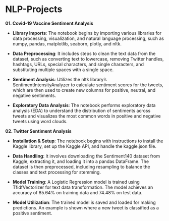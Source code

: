 # NLP-Projects

**01. Covid-19 Vaccine Sentiment Analysis**

- **Library Imports**: The notebook begins by importing various libraries for data processing, visualization, and natural language processing, such as numpy, pandas, matplotlib, seaborn, plotly, and nltk.

- **Data Preprocessing**: It includes steps to clean the text data from the dataset, such as converting text to lowercase, removing Twitter handles, hashtags, URLs, special characters, and single characters, and substituting multiple spaces with a single space.

- **Sentiment Analysis**: Utilizes the nltk library’s SentimentIntensityAnalyzer to calculate sentiment scores for the tweets, which are then used to create new columns for positive, neutral, and negative sentiments.

- **Exploratory Data Analysis**: The notebook performs exploratory data analysis (EDA) to understand the distribution of sentiments across tweets and visualizes the most common words in positive and negative tweets using word clouds.

**02. Twitter Sentiment Analysis**

- **Installation & Setup**: The notebook begins with instructions to install the Kaggle library, set up the Kaggle API, and handle the kaggle.json file. 

- **Data Handling**: It involves downloading the Sentiment140 dataset from Kaggle, extracting it, and loading it into a pandas DataFrame. The dataset is then preprocessed, including resampling to balance the classes and text processing for stemming.

- **Model Training**: A Logistic Regression model is trained using TfidfVectorizer for text data transformation. The model achieves an accuracy of 85.64% on training data and 74.48% on test data.

- **Model Utilization**: The trained model is saved and loaded for making predictions. An example is shown where a new tweet is classified as a positive sentiment.
